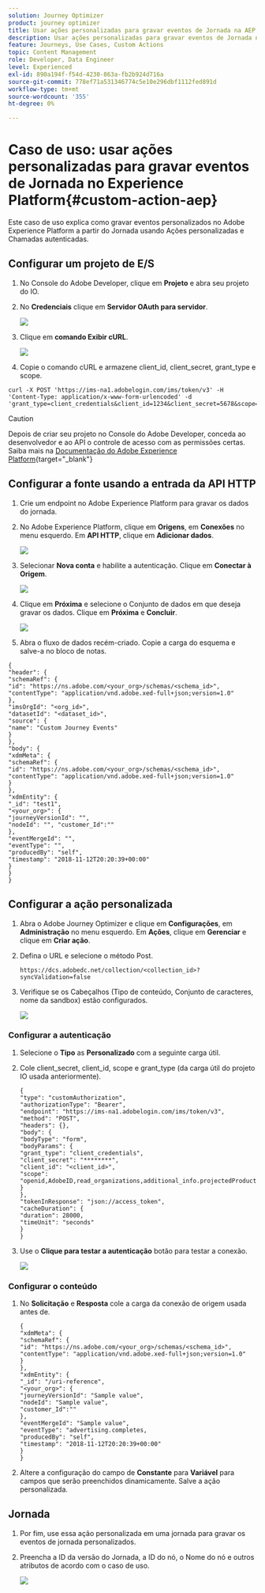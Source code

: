 ```yaml
---
solution: Journey Optimizer
product: journey optimizer
title: Usar ações personalizadas para gravar eventos de Jornada na AEP
description: Usar ações personalizadas para gravar eventos de Jornada na AEP
feature: Journeys, Use Cases, Custom Actions
topic: Content Management
role: Developer, Data Engineer
level: Experienced
exl-id: 890a194f-f54d-4230-863a-fb2b924d716a
source-git-commit: 778ef71a531346774c5e10e296dbf1112fed891d
workflow-type: tm+mt
source-wordcount: '355'
ht-degree: 0%

---
```


# Caso de uso: usar ações personalizadas para gravar eventos de Jornada no Experience Platform{#custom-action-aep}

Este caso de uso explica como gravar eventos personalizados no Adobe Experience Platform a partir do Jornada usando Ações personalizadas e Chamadas autenticadas.

## Configurar um projeto de E/S

1. No Console do Adobe Developer, clique em **Projeto** e abra seu projeto do IO.

1. No **Credenciais** clique em **Servidor OAuth para servidor**.

   ![](assets/custom-action-aep-1.png)

1. Clique em **comando Exibir cURL**.

   ![](assets/custom-action-aep-2.png)

1. Copie o comando cURL e armazene client_id, client_secret, grant_type e scope.

```
curl -X POST 'https://ims-na1.adobelogin.com/ims/token/v3' -H 'Content-Type: application/x-www-form-urlencoded' -d 'grant_type=client_credentials&client_id=1234&client_secret=5678&scope=openid,AdobeID,read_organizations,additional_info.projectedProductContext,session'
```

>[!CAUTION]
>
>Depois de criar seu projeto no Console do Adobe Developer, conceda ao desenvolvedor e ao API o controle de acesso com as permissões certas. Saiba mais na [Documentação do Adobe Experience Platform](https://experienceleague.adobe.com/en/docs/experience-platform/landing/platform-apis/api-authentication#grant-developer-and-api-access-control){target="_blank"}

## Configurar a fonte usando a entrada da API HTTP

1. Crie um endpoint no Adobe Experience Platform para gravar os dados do jornada.

1. No Adobe Experience Platform, clique em **Origens**, em **Conexões** no menu esquerdo. Em **API HTTP**, clique em **Adicionar dados**.

   ![](assets/custom-action-aep-3.png)

1. Selecionar **Nova conta** e habilite a autenticação. Clique em **Conectar à Origem**.

   ![](assets/custom-action-aep-4.png)

1. Clique em **Próxima** e selecione o Conjunto de dados em que deseja gravar os dados. Clique em **Próxima** e **Concluir**.

   ![](assets/custom-action-aep-5.png)

1. Abra o fluxo de dados recém-criado. Copie a carga do esquema e salve-a no bloco de notas.

```
{
"header": {
"schemaRef": {
"id": "https://ns.adobe.com/<your_org>/schemas/<schema_id>",
"contentType": "application/vnd.adobe.xed-full+json;version=1.0"
},
"imsOrgId": "<org_id>",
"datasetId": "<dataset_id>",
"source": {
"name": "Custom Journey Events"
}
},
"body": {
"xdmMeta": {
"schemaRef": {
"id": "https://ns.adobe.com/<your_org>/schemas/<schema_id>",
"contentType": "application/vnd.adobe.xed-full+json;version=1.0"
}
},
"xdmEntity": {
"_id": "test1",
"<your_org>": {
"journeyVersionId": "",
"nodeId": "", "customer_Id":""
},
"eventMergeId": "",
"eventType": "",
"producedBy": "self",
"timestamp": "2018-11-12T20:20:39+00:00"
}
}
}
```

## Configurar a ação personalizada

1. Abra o Adobe Journey Optimizer e clique em **Configurações**, em **Administração** no menu esquerdo. Em **Ações**, clique em **Gerenciar** e clique em **Criar ação**.

1. Defina o URL e selecione o método Post.

   `https://dcs.adobedc.net/collection/<collection_id>?syncValidation=false`

1. Verifique se os Cabeçalhos (Tipo de conteúdo, Conjunto de caracteres, nome da sandbox) estão configurados.

   ![](assets/custom-action-aep-7bis.png)

### Configurar a autenticação

1. Selecione o **Tipo** as **Personalizado** com a seguinte carga útil.

1. Cole client_secret, client_id, scope e grant_type (da carga útil do projeto IO usada anteriormente).

   ```
   {
   "type": "customAuthorization",
   "authorizationType": "Bearer",
   "endpoint": "https://ims-na1.adobelogin.com/ims/token/v3",
   "method": "POST",
   "headers": {},
   "body": {
   "bodyType": "form",
   "bodyParams": {
   "grant_type": "client_credentials",
   "client_secret": "********",
   "client_id": "<client_id>",
   "scope": "openid,AdobeID,read_organizations,additional_info.projectedProductContext,session"
   }
   },
   "tokenInResponse": "json://access_token",
   "cacheDuration": {
   "duration": 28000,
   "timeUnit": "seconds"
   }
   }
   ```

1. Use o **Clique para testar a autenticação** botão para testar a conexão.

   ![](assets/custom-action-aep-8.png)

### Configurar o conteúdo

1. No **Solicitação** e **Resposta** cole a carga da conexão de origem usada antes de.

   ```
   {
   "xdmMeta": {
   "schemaRef": {
   "id": "https://ns.adobe.com/<your_org>/schemas/<schema_id>",
   "contentType": "application/vnd.adobe.xed-full+json;version=1.0"
   }
   },
   "xdmEntity": {
   "_id": "/uri-reference",
   "<your_org>": {
   "journeyVersionId": "Sample value",
   "nodeId": "Sample value",
   "customer_Id":""
   },
   "eventMergeId": "Sample value",
   "eventType": "advertising.completes,
   "producedBy": "self",
   "timestamp": "2018-11-12T20:20:39+00:00"
   }
   }
   ```

1. Altere a configuração do campo de **Constante** para **Variável** para campos que serão preenchidos dinamicamente. Salve a ação personalizada.

## Jornada

1. Por fim, use essa ação personalizada em uma jornada para gravar os eventos de jornada personalizados.

1. Preencha a ID da versão do Jornada, a ID do nó, o Nome do nó e outros atributos de acordo com o caso de uso.

   ![](assets/custom-action-aep-9.png)
